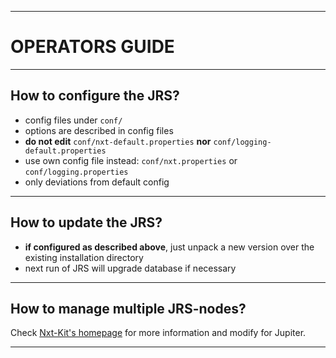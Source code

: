 ----
# OPERATORS GUIDE #

----
## How to configure the JRS? ##

  - config files under `conf/`
  - options are described in config files
  - **do not edit** `conf/nxt-default.properties` **nor** `conf/logging-default.properties`
  - use own config file instead: `conf/nxt.properties` or `conf/logging.properties`
  - only deviations from default config

----
## How to update the JRS? ##

  - **if configured as described above**, just unpack a new version over the existing installation directory
  - next run of JRS will upgrade database if necessary
  
----

## How to manage multiple JRS-nodes? ##
  Check [Nxt-Kit's homepage](https://github.com/nxt-ext/nxt-kit) for more information and modify for Jupiter.

----